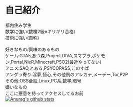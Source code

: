 # 自己紹介
都内住み学生<br>
数学に強い(数検2級※ギリギリ合格)<br>
技術に強い(自称)<br>
<br>
好きなもの/興味のあるもの<br>
ゲーム:GTA5,あつ森,Project DIVA,スマブラ,ポケモン,Portal,NieR,Minecraft,PSO2(最近やってない)<br>
アニメ:SAO,とある,PSYCOPASS,このすば<br>
アングラ寄り:淫夢,恒心,その他例のアレカテ,メーデー,Tor,P2P<br>
その他:OSS全般,Linux,PC系,数学,暗号<br>
嫌いなもの<br>
ここに悪意を持ってアクセスしてるお前<br>
[![Anurag's github stats](https://github-readme-stats.vercel.app/api?username=yuuki76)](https://github.com/anuraghazra/github-readme-stats)
